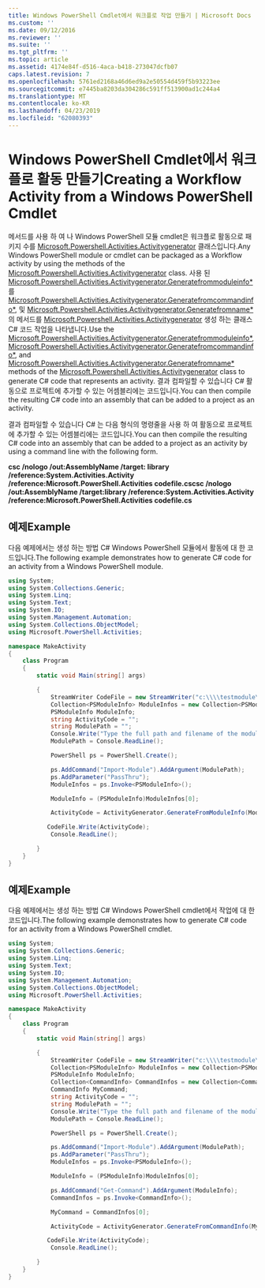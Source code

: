 ```yaml
---
title: Windows PowerShell Cmdlet에서 워크플로 작업 만들기 | Microsoft Docs
ms.custom: ''
ms.date: 09/12/2016
ms.reviewer: ''
ms.suite: ''
ms.tgt_pltfrm: ''
ms.topic: article
ms.assetid: 4174e84f-d516-4aca-b418-273047dcfb07
caps.latest.revision: 7
ms.openlocfilehash: 5761ed2168a46d6ed9a2e50554d459f5b93223ee
ms.sourcegitcommit: e7445ba8203da304286c591ff513900ad1c244a4
ms.translationtype: MT
ms.contentlocale: ko-KR
ms.lasthandoff: 04/23/2019
ms.locfileid: "62080393"
---
```

# <a name="creating-a-workflow-activity-from-a-windows-powershell-cmdlet"></a><span data-ttu-id="49725-102">Windows PowerShell Cmdlet에서 워크플로 활동 만들기</span><span class="sxs-lookup"><span data-stu-id="49725-102">Creating a Workflow Activity from a Windows PowerShell Cmdlet</span></span>

<span data-ttu-id="49725-103">메서드를 사용 하 여 나 Windows PowerShell 모듈 cmdlet은 워크플로 활동으로 패키지 수를 [Microsoft.Powershell.Activities.Activitygenerator](/dotnet/api/Microsoft.PowerShell.Activities.ActivityGenerator) 클래스입니다.</span><span class="sxs-lookup"><span data-stu-id="49725-103">Any Windows PowerShell module or cmdlet can be packaged as a Workflow activity by using the methods of the [Microsoft.Powershell.Activities.Activitygenerator](/dotnet/api/Microsoft.PowerShell.Activities.ActivityGenerator) class.</span></span> <span data-ttu-id="49725-104">사용 된 [Microsoft.Powershell.Activities.Activitygenerator.Generatefrommoduleinfo\*](/dotnet/api/Microsoft.PowerShell.Activities.ActivityGenerator.GenerateFromModuleInfo)를 [Microsoft.Powershell.Activities.Activitygenerator.Generatefromcommandinfo\*](/dotnet/api/Microsoft.PowerShell.Activities.ActivityGenerator.GenerateFromCommandInfo), 및 [Microsoft.Powershell.Activities.Activitygenerator.Generatefromname\*](/dotnet/api/Microsoft.PowerShell.Activities.ActivityGenerator.GenerateFromName) 의 메서드를 [Microsoft.Powershell.Activities.Activitygenerator](/dotnet/api/Microsoft.PowerShell.Activities.ActivityGenerator) 생성 하는 클래스 C# 코드 작업을 나타냅니다.</span><span class="sxs-lookup"><span data-stu-id="49725-104">Use the [Microsoft.Powershell.Activities.Activitygenerator.Generatefrommoduleinfo\*](/dotnet/api/Microsoft.PowerShell.Activities.ActivityGenerator.GenerateFromModuleInfo), [Microsoft.Powershell.Activities.Activitygenerator.Generatefromcommandinfo\*](/dotnet/api/Microsoft.PowerShell.Activities.ActivityGenerator.GenerateFromCommandInfo), and [Microsoft.Powershell.Activities.Activitygenerator.Generatefromname\*](/dotnet/api/Microsoft.PowerShell.Activities.ActivityGenerator.GenerateFromName) methods of the [Microsoft.Powershell.Activities.Activitygenerator](/dotnet/api/Microsoft.PowerShell.Activities.ActivityGenerator) class to generate C# code that represents an activity.</span></span> <span data-ttu-id="49725-105">결과 컴파일할 수 있습니다 C# 활동으로 프로젝트에 추가할 수 있는 어셈블리에는 코드입니다.</span><span class="sxs-lookup"><span data-stu-id="49725-105">You can then compile the resulting C# code into an assembly that can be added to a project as an activity.</span></span>

<span data-ttu-id="49725-106">결과 컴파일할 수 있습니다 C# 는 다음 형식의 명령줄을 사용 하 여 활동으로 프로젝트에 추가할 수 있는 어셈블리에는 코드입니다.</span><span class="sxs-lookup"><span data-stu-id="49725-106">You can then compile the resulting C# code into an assembly that can be added to a project as an activity by using a command line with the following form.</span></span>

<span data-ttu-id="49725-107">**csc /nologo /out:AssemblyName /target: library /reference:System.Activities.Activity /reference:Microsoft.PowerShell.Activities codefile.cs**</span><span class="sxs-lookup"><span data-stu-id="49725-107">**csc /nologo /out:AssemblyName /target:library /reference:System.Activities.Activity /reference:Microsoft.PowerShell.Activities codefile.cs**</span></span>

## <a name="example"></a><span data-ttu-id="49725-108">예제</span><span class="sxs-lookup"><span data-stu-id="49725-108">Example</span></span>

<span data-ttu-id="49725-109">다음 예제에서는 생성 하는 방법 C# Windows PowerShell 모듈에서 활동에 대 한 코드입니다.</span><span class="sxs-lookup"><span data-stu-id="49725-109">The following example demonstrates how to generate C# code for an activity from a Windows PowerShell module.</span></span>

```csharp
using System;
using System.Collections.Generic;
using System.Linq;
using System.Text;
using System.IO;
using System.Management.Automation;
using System.Collections.ObjectModel;
using Microsoft.PowerShell.Activities;

namespace MakeActivity
{
    class Program
    {
        static void Main(string[] args)

        {
            StreamWriter CodeFile = new StreamWriter("c:\\\\testmodule\\codefile.cs");
            Collection<PSModuleInfo> ModuleInfos = new Collection<PSModuleInfo> { };
            PSModuleInfo ModuleInfo;
            string ActivityCode = "";
            string ModulePath = "";
            Console.Write("Type the full path and filename of the module to process:");
            ModulePath = Console.ReadLine();

            PowerShell ps = PowerShell.Create();

            ps.AddCommand("Import-Module").AddArgument(ModulePath);
            ps.AddParameter("PassThru");
            ModuleInfos = ps.Invoke<PSModuleInfo>();

            ModuleInfo = (PSModuleInfo)ModuleInfos[0];

            ActivityCode = ActivityGenerator.GenerateFromModuleInfo(ModuleInfo, "MyNamespace").First<String>();

           CodeFile.Write(ActivityCode);
            Console.ReadLine();

        }
    }
}

```

## <a name="example"></a><span data-ttu-id="49725-110">예제</span><span class="sxs-lookup"><span data-stu-id="49725-110">Example</span></span>

<span data-ttu-id="49725-111">다음 예제에서는 생성 하는 방법 C# Windows PowerShell cmdlet에서 작업에 대 한 코드입니다.</span><span class="sxs-lookup"><span data-stu-id="49725-111">The following example demonstrates how to generate C# code for an activity from a Windows PowerShell cmdlet.</span></span>

```csharp
using System;
using System.Collections.Generic;
using System.Linq;
using System.Text;
using System.IO;
using System.Management.Automation;
using System.Collections.ObjectModel;
using Microsoft.PowerShell.Activities;

namespace MakeActivity
{
    class Program
    {
        static void Main(string[] args)

        {
            StreamWriter CodeFile = new StreamWriter("c:\\\\testmodule\\codefile.cs");
            Collection<PSModuleInfo> ModuleInfos = new Collection<PSModuleInfo> { };
            PSModuleInfo ModuleInfo;
            Collection<CommandInfo> CommandInfos = new Collection<CommandInfo> { };
            CommandInfo MyCommand;
            string ActivityCode = "";
            string ModulePath = "";
            Console.Write("Type the full path and filename of the module to process:");
            ModulePath = Console.ReadLine();

            PowerShell ps = PowerShell.Create();

            ps.AddCommand("Import-Module").AddArgument(ModulePath);
            ps.AddParameter("PassThru");
            ModuleInfos = ps.Invoke<PSModuleInfo>();

            ModuleInfo = (PSModuleInfo)ModuleInfos[0];

            ps.AddCommand("Get-Command").AddArgument(ModuleInfo);
            CommandInfos = ps.Invoke<CommandInfo>();

            MyCommand = CommandInfos[0];

            ActivityCode = ActivityGenerator.GenerateFromCommandInfo(MyCommand, "MyNamespace");

           CodeFile.Write(ActivityCode);
            Console.ReadLine();

        }
    }
}

```